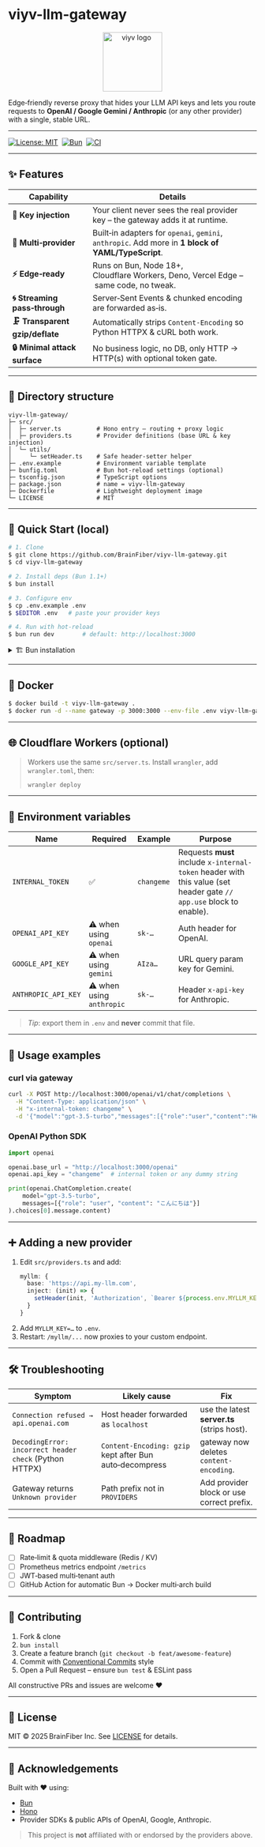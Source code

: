 # viyv-llm-gateway

<p align="center">
  <img src="https://raw.githubusercontent.com/BrainFiber/.assets/main/viyv.svg" width="120" alt="viyv logo"/>
</p>

Edge‑friendly reverse proxy that hides your LLM API keys and lets you route requests to **OpenAI / Google Gemini / Anthropic** (or any other provider) with a single, stable URL.

---

[![License: MIT](https://img.shields.io/badge/License-MIT-blue.svg)](LICENSE) 
[![Bun](https://img.shields.io/badge/Bun-v1.1+-black?logo=bun)](https://bun.sh) 
[![CI](https://github.com/BrainFiber/viyv-llm-gateway/actions/workflows/ci.yml/badge.svg)](../../actions/workflows/ci.yml)

---

## ✨ Features

| Capability | Details |
|-------------|---------|
| **🔑 Key injection** | Your client never sees the real provider key – the gateway adds it at runtime. |
| **📡 Multi‑provider** | Built‑in adapters for `openai`, `gemini`, `anthropic`. Add more in **1 block of YAML/TypeScript**. |
| **⚡ Edge‑ready** | Runs on Bun, Node 18+, Cloudflare Workers, Deno, Vercel Edge – same code, no tweak. |
| **🌀 Streaming pass‑through** | Server‑Sent Events & chunked encoding are forwarded as‑is. |
| **🗜 Transparent gzip/deflate** | Automatically strips `Content‑Encoding` so Python HTTPX & cURL both work. |
| **🔒 Minimal attack surface** | No business logic, no DB, only HTTP → HTTP(s) with optional token gate. |

---

## 📂 Directory structure

```
viyv-llm-gateway/
├─ src/
│  ├─ server.ts          # Hono entry – routing + proxy logic
│  ├─ providers.ts       # Provider definitions (base URL & key injection)
│  └─ utils/
│     └─ setHeader.ts    # Safe header‑setter helper
├─ .env.example          # Environment variable template
├─ bunfig.toml           # Bun hot‑reload settings (optional)
├─ tsconfig.json         # TypeScript options
├─ package.json          # name = viyv-llm-gateway
├─ Dockerfile            # Lightweight deployment image
└─ LICENSE               # MIT
```

---

## 🚀 Quick Start (local)

```bash
# 1. Clone
$ git clone https://github.com/BrainFiber/viyv-llm-gateway.git
$ cd viyv-llm-gateway

# 2. Install deps (Bun 1.1+)
$ bun install

# 3. Configure env
$ cp .env.example .env
$ $EDITOR .env   # paste your provider keys

# 4. Run with hot‑reload
$ bun run dev        # default: http://localhost:3000
```

<details>
<summary>🏗 Bun installation</summary>

```bash
# Homebrew (Apple Silicon / Intel)
brew tap oven-sh/bun
brew install bun

# or official script
curl -fsSL https://bun.sh/install | bash
```
</details>

---

## 🐳 Docker

```bash
$ docker build -t viyv-llm-gateway .
$ docker run -d --name gateway -p 3000:3000 --env-file .env viyv-llm-gateway
```

---

## 🌐 Cloudflare Workers (optional)

> Workers use the same `src/server.ts`. Install `wrangler`, add `wrangler.toml`, then:
>
> ```bash
> wrangler deploy
> ```

---

## 🔧 Environment variables

| Name | Required | Example | Purpose |
|------|----------|---------|---------|
| `INTERNAL_TOKEN` | ✅ | `changeme` | Requests **must** include `x‑internal-token` header with this value (set header gate `// app.use` block to enable). |
| `OPENAI_API_KEY` | ⚠️ when using `openai` | `sk‑…` | Auth header for OpenAI. |
| `GOOGLE_API_KEY` | ⚠️ when using `gemini` | `AIza…` | URL query param key for Gemini. |
| `ANTHROPIC_API_KEY` | ⚠️ when using `anthropic` | `sk‑…` | Header `x-api-key` for Anthropic. |

> *Tip*: export them in `.env` and **never** commit that file.

---

## 🏁 Usage examples

### curl via gateway

```bash
curl -X POST http://localhost:3000/openai/v1/chat/completions \
  -H "Content-Type: application/json" \
  -H "x-internal-token: changeme" \
  -d '{"model":"gpt-3.5-turbo","messages":[{"role":"user","content":"Hello"}]}'
```

### OpenAI Python SDK

```python
import openai

openai.base_url = "http://localhost:3000/openai"
openai.api_key = "changeme"  # internal token or any dummy string

print(openai.ChatCompletion.create(
    model="gpt-3.5-turbo",
    messages=[{"role": "user", "content": "こんにちは"}]
).choices[0].message.content)
```

---

## ➕ Adding a new provider

1. Edit `src/providers.ts` and add:
   ```ts
   myllm: {
     base: 'https://api.my‑llm.com',
     inject: (init) => {
       setHeader(init, 'Authorization', `Bearer ${process.env.MYLLM_KEY!}`)
     }
   }
   ```
2. Add `MYLLM_KEY=…` to `.env`.
3. Restart: `/myllm/...` now proxies to your custom endpoint.

---

## 🛠 Troubleshooting

| Symptom | Likely cause | Fix |
|---------|--------------|-----|
| `Connection refused → api.openai.com` | Host header forwarded as `localhost` | use the latest **server.ts** (strips host). |
| `DecodingError: incorrect header check` (Python HTTPX) | `Content‑Encoding: gzip` kept after Bun auto‑decompress | gateway now deletes `content-encoding`. |
| Gateway returns `Unknown provider` | Path prefix not in `PROVIDERS` | Add provider block or use correct prefix. |

---

## 🔮 Roadmap

- [ ] Rate‑limit & quota middleware (Redis / KV)
- [ ] Prometheus metrics endpoint `/metrics`
- [ ] JWT‑based multi‑tenant auth
- [ ] GitHub Action for automatic Bun → Docker multi‑arch build

---

## 🤝 Contributing

1. Fork & clone
2. `bun install`
3. Create a feature branch (`git checkout -b feat/awesome-feature`)
4. Commit with [Conventional Commits](https://www.conventionalcommits.org/) style
5. Open a Pull Request – ensure `bun test` & ESLint pass

All constructive PRs and issues are welcome ♥

---

## 📝 License

MIT © 2025 BrainFiber Inc. See [LICENSE](LICENSE) for details.

---

## 🙏 Acknowledgements

Built with ❤️ using:

- [Bun](https://bun.sh)
- [Hono](https://hono.dev)
- Provider SDKs & public APIs of OpenAI, Google, Anthropic.

> This project is **not** affiliated with or endorsed by the providers above.

